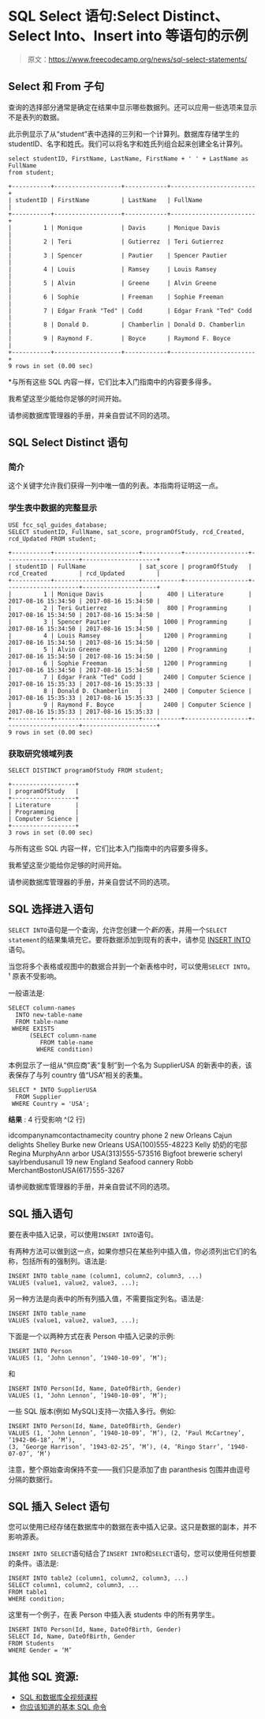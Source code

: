 # SQL Select 语句:Select Distinct、Select Into、Insert into 等语句的示例

> 原文：<https://www.freecodecamp.org/news/sql-select-statements/>

## Select 和 From 子句

查询的选择部分通常是确定在结果中显示哪些数据列。还可以应用一些选项来显示不是表列的数据。

此示例显示了从“student”表中选择的三列和一个计算列。数据库存储学生的 studentID、名字和姓氏。我们可以将名字和姓氏列组合起来创建全名计算列。

```
select studentID, FirstName, LastName, FirstName + ' ' + LastName as FullName
from student;
```

```
+-----------+-------------------+------------+------------------------+
| studentID | FirstName         | LastName   | FullName               |
+-----------+-------------------+------------+------------------------+
|         1 | Monique           | Davis      | Monique Davis          |
|         2 | Teri              | Gutierrez  | Teri Gutierrez         |
|         3 | Spencer           | Pautier    | Spencer Pautier        |
|         4 | Louis             | Ramsey     | Louis Ramsey           |
|         5 | Alvin             | Greene     | Alvin Greene           |
|         6 | Sophie            | Freeman    | Sophie Freeman         |
|         7 | Edgar Frank "Ted" | Codd       | Edgar Frank "Ted" Codd |
|         8 | Donald D.         | Chamberlin | Donald D. Chamberlin   |
|         9 | Raymond F.        | Boyce      | Raymond F. Boyce       |
+-----------+-------------------+------------+------------------------+
9 rows in set (0.00 sec)
```

*与所有这些 SQL 内容一样，它们比本入门指南中的内容要多得多。

我希望这至少能给你足够的时间开始。

请参阅数据库管理器的手册，并亲自尝试不同的选项。

## **SQL Select Distinct 语句**

### **简介**

这个关键字允许我们获得一列中唯一值的列表。本指南将证明这一点。

### **学生表中数据的完整显示**

```
USE fcc_sql_guides_database;
SELECT studentID, FullName, sat_score, programOfStudy, rcd_Created, rcd_Updated FROM student;
```

```
+-----------+------------------------+-----------+------------------+---------------------+---------------------+
| studentID | FullName               | sat_score | programOfStudy   | rcd_Created         | rcd_Updated         |
+-----------+------------------------+-----------+------------------+---------------------+---------------------+
|         1 | Monique Davis          |       400 | Literature       | 2017-08-16 15:34:50 | 2017-08-16 15:34:50 |
|         2 | Teri Gutierrez         |       800 | Programming      | 2017-08-16 15:34:50 | 2017-08-16 15:34:50 |
|         3 | Spencer Pautier        |      1000 | Programming      | 2017-08-16 15:34:50 | 2017-08-16 15:34:50 |
|         4 | Louis Ramsey           |      1200 | Programming      | 2017-08-16 15:34:50 | 2017-08-16 15:34:50 |
|         5 | Alvin Greene           |      1200 | Programming      | 2017-08-16 15:34:50 | 2017-08-16 15:34:50 |
|         6 | Sophie Freeman         |      1200 | Programming      | 2017-08-16 15:34:50 | 2017-08-16 15:34:50 |
|         7 | Edgar Frank "Ted" Codd |      2400 | Computer Science | 2017-08-16 15:35:33 | 2017-08-16 15:35:33 |
|         8 | Donald D. Chamberlin   |      2400 | Computer Science | 2017-08-16 15:35:33 | 2017-08-16 15:35:33 |
|         9 | Raymond F. Boyce       |      2400 | Computer Science | 2017-08-16 15:35:33 | 2017-08-16 15:35:33 |
+-----------+------------------------+-----------+------------------+---------------------+---------------------+
9 rows in set (0.00 sec)
```

### **获取研究领域列表**

```
SELECT DISTINCT programOfStudy FROM student;
```

```
+------------------+
| programOfStudy   |
+------------------+
| Literature       |
| Programming      |
| Computer Science |
+------------------+
3 rows in set (0.00 sec)
```

与所有这些 SQL 内容一样，它们比本入门指南中的内容要多得多。

我希望这至少能给你足够的时间开始。

请参阅数据库管理器的手册，并亲自尝试不同的选项。

## **SQL 选择进入语句**

`SELECT INTO`语句是一个查询，允许您创建一个*新的*表，并用一个`SELECT statement`的结果集填充它。要将数据添加到现有的表中，请参见 [INSERT INTO](https://guide.freecodecamp.org/sql/sql-select-into-statement/guides/src/pages/sql/sql-insert-into-select-statement/index.md) 语句。

当您将多个表格或视图中的数据合并到一个新表格中时，可以使用`SELECT INTO`。 ¹ 原表不受影响。

一般语法是:

```
SELECT column-names
  INTO new-table-name
  FROM table-name
 WHERE EXISTS 
      (SELECT column-name
         FROM table-name
        WHERE condition)
```

本例显示了一组从“供应商”表“复制”到一个名为 SupplierUSA 的新表中的表，该表保存了与列 country 值“USA”相关的表集。

```
SELECT * INTO SupplierUSA
  FROM Supplier
 WHERE Country = 'USA';
```

****结果**** : 4 行受影响 ^(2 行)

idcompanynamcontactnamecity country phone 2 new Orleans Cajun delights Shelley Burke new Orleans USA(100)555-48223 Kelly 奶奶的宅邸 Regina MurphyAnn arbor USA(313)555-573516 Bigfoot brewerie scheryl saylrbendusanull 19 new England Seafood cannery Robb MerchantBostonUSA(617)555-3267

请参阅数据库管理器的手册，并亲自尝试不同的选项。

## **SQL 插入语句**

要在表中插入记录，可以使用`INSERT INTO`语句。

有两种方法可以做到这一点，如果你想只在某些列中插入值，你必须列出它们的名称，包括所有的强制列。语法是:

```
INSERT INTO table_name (column1, column2, column3, ...)
VALUES (value1, value2, value3, ...);
```

另一种方法是向表中的所有列插入值，不需要指定列名。语法是:

```
INSERT INTO table_name 
VALUES (value1, value2, value3, ...);
```

下面是一个以两种方式在表 Person 中插入记录的示例:

```
INSERT INTO Person
VALUES (1, ‘John Lennon’, ‘1940-10-09’, ‘M’);
```

和

```
INSERT INTO Person(Id, Name, DateOfBirth, Gender)
VALUES (1, ‘John Lennon’, ‘1940-10-09’, ‘M’);
```

一些 SQL 版本(例如 MySQL)支持一次插入多行。例如:

```
INSERT INTO Person(Id, Name, DateOfBirth, Gender)
VALUES (1, ‘John Lennon’, ‘1940-10-09’, ‘M’), (2, ‘Paul McCartney’, ‘1942-06-18’, ‘M’),
(3, ‘George Harrison’, ‘1943-02-25’, ‘M’), (4, ‘Ringo Starr’, ‘1940-07-07’, ‘M’)
```

注意，整个原始查询保持不变——我们只是添加了由 paranthesis 包围并由逗号分隔的数据行。

## **SQL 插入 Select 语句**

您可以使用已经存储在数据库中的数据在表中插入记录。这只是数据的副本，并不影响源表。

`INSERT INTO SELECT`语句结合了`INSERT INTO`和`SELECT`语句，您可以使用任何想要的条件。语法是:

```
INSERT INTO table2 (column1, column2, column3, ...)
SELECT column1, column2, column3, ...
FROM table1
WHERE condition;
```

这里有一个例子，在表 Person 中插入表 students 中的所有男学生。

```
INSERT INTO Person(Id, Name, DateOfBirth, Gender)
SELECT Id, Name, DateOfBirth, Gender
FROM Students
WHERE Gender = ‘M’
```

## 其他 SQL 资源:

*   [SQL 和数据库全视频课程](https://www.freecodecamp.org/news/sql-and-databases-full-course/)
*   [你应该知道的基本 SQL 命令](https://www.freecodecamp.org/news/basic-sql-commands/)
